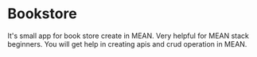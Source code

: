# Bookstore
It's small app for book store create in MEAN. 
Very helpful for MEAN stack beginners. 
You will get help in creating apis and crud operation in MEAN.
